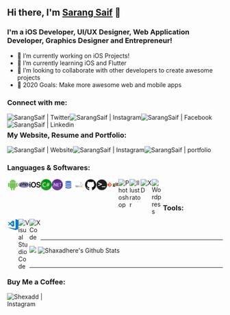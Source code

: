 ## Hi there, I'm [Sarang Saif][website] 👋

### I'm a iOS Developer, UI/UX Designer, Web Application Developer, Graphics Designer and Entrepreneur!
- 🔭 I’m currently working on iOS Projects!
- 🌱 I’m currently learning iOS and Flutter
- 👯 I’m looking to collaborate with other developers to create awesome projects
- 🥅 2020 Goals: Make more awesome web and mobile apps

### Connect with me:

[<img align="left" alt="SarangSaif | Twitter" src="https://img.shields.io/badge/twitter-%231DA1F2.svg?&style=for-the-badge&logo=twitter&logoColor=white" />][twitter]
[<img align="left" alt="SarangSaif | Instagram" src="https://img.shields.io/badge/instagram-%23E4405F.svg?&style=for-the-badge&logo=instagram&logoColor=white" />][instagram]
[<img align="left" alt="SarangSaif | Facebook" src="https://img.shields.io/badge/Facebook-blue?&style=for-the-badge&logo=facebook&logoColor=white" />][facebook]
[<img align="left" alt="SarangSaif | Linkedin" src="https://img.shields.io/badge/linkedin-yellow?&style=for-the-badge&logo=linkedin&logoColor=white" />][linkedin]

<br />

### My Website, Resume and Portfolio:

[<img align="left" alt="SarangSaif | Website" src="https://img.shields.io/badge/website-%231DA1F2.svg?&style=for-the-badge&logo=website&logoColor=white" />][website]
[<img align="left" alt="SarangSaif | Instagram" src="https://img.shields.io/badge/profile-%23E4405F.svg?&style=for-the-badge&logo=profile&logoColor=white" />][Resume]
[<img align="left" alt="SarangSaif | portfolio" src="https://img.shields.io/badge/work-blue?&style=for-the-badge&logo=work&logoColor=white" />][portfolio]

<br />

### Languages & Softwares:

<img align="left" alt="Android" width="26px" src="https://raw.githubusercontent.com/github/explore/80688e429a7d4ef2fca1e82350fe8e3517d3494d/topics/android/android.png" />
<img align="left" alt="PHP" width="26px" src="https://raw.githubusercontent.com/github/explore/ccc16358ac4530c6a69b1b80c7223cd2744dea83/topics/php/php.png" />
<img align="left" alt="iOS" width="26px" src="https://raw.githubusercontent.com/github/explore/80688e429a7d4ef2fca1e82350fe8e3517d3494d/topics/ios/ios.png" />
<img align="left" alt="C#" width="26px" src="https://raw.githubusercontent.com/github/explore/80688e429a7d4ef2fca1e82350fe8e3517d3494d/topics/csharp/csharp.png" />
<img align="left" alt=".NET" width="26px" src="https://raw.githubusercontent.com/github/explore/93d8a67084f94b2a444e510199a6e7622e5b09a3/topics/dotnet/dotnet.png" />
<img align="left" alt="SQL" width="26px" src="https://raw.githubusercontent.com/github/explore/80688e429a7d4ef2fca1e82350fe8e3517d3494d/topics/sql/sql.png" />
<img align="left" alt="MySQL" width="26px" src="https://raw.githubusercontent.com/github/explore/80688e429a7d4ef2fca1e82350fe8e3517d3494d/topics/mysql/mysql.png" />
<img align="left" alt="GitHub" width="26px" src="https://raw.githubusercontent.com/github/explore/78df643247d429f6cc873026c0622819ad797942/topics/github/github.png" />
<img align="left" alt="HTML5" width="26px" src="https://raw.githubusercontent.com/github/explore/80688e429a7d4ef2fca1e82350fe8e3517d3494d/topics/terminal/terminal.png" />
<img align="left" alt="Git" width="26px" src="https://raw.githubusercontent.com/github/explore/80688e429a7d4ef2fca1e82350fe8e3517d3494d/topics/git/git.png" />
<img align="left" alt="Photoshop" width="26px" src="https://upload.wikimedia.org/wikipedia/commons/thumb/a/af/Adobe_Photoshop_CC_icon.svg/788px-Adobe_Photoshop_CC_icon.svg.png" />
<img align="left" alt="Illustrator" width="26px" src="https://cdn.iconscout.com/icon/free/png-256/adobe-illustrator-2522532-2132720.png" />
<img align="left" alt="XD" width="26px" src="https://upload.wikimedia.org/wikipedia/commons/thumb/c/c2/Adobe_XD_CC_icon.svg/1200px-Adobe_XD_CC_icon.svg.png" />

<img align="left" alt="Wordpress" width="26px" src="https://pngimg.com/uploads/wordpress/wordpress_PNG26.png">

<br />
<br />

### Tools:

<img align="left" alt="Visual Studio Code" width="26px" src="https://raw.githubusercontent.com/github/explore/80688e429a7d4ef2fca1e82350fe8e3517d3494d/topics/visual-studio-code/visual-studio-code.png" />
<img align="left" alt="Visual Studio Code" width="26px" src="https://2.bp.blogspot.com/-tzm1twY_ENM/XlCRuI0ZkRI/AAAAAAAAOso/BmNOUANXWxwc5vwslNw3WpjrDlgs9PuwQCLcBGAsYHQ/s1600/pasted%2Bimage%2B0.png" />
<img align="left" alt="XCode" width="26px" src="https://icons-for-free.com/iconfiles/png/512/develop+developing+folder+xcode+icon-1320184805988529988.png" />


<br />
<br />

---


<img aligh="left" src="https://github-readme-stats.vercel.app/api/top-langs/?username=sarangsaif&layout=compact" />

<img align="" alt="Shaxadhere's Github Stats" src="https://github-readme-stats.codestackr.vercel.app/api?username=sarangsaif&show_icons=true&hide_border=true" />

<br />
<br />

---

### Buy Me a Coffee:

[<img align="left" width="130px" alt="Shexadd | Instagram" src="https://images.squarespace-cdn.com/content/v1/5a82ee54edaed8f0ec09744c/1522231628780-BEUWURTD30OFMINF49YP/ke17ZwdGBToddI8pDm48kKlH-NBjyuLJ1B_ReXkMz_BZw-zPPgdn4jUwVcJE1ZvWQUxwkmyExglNqGp0IvTJZUJFbgE-7XRK3dMEBRBhUpxtQJUiLl07rAb8zcklGpnQMyLAUGvLtyKFay5Ob7sqf0od4CxKOAy9FxLHTjBN_Oo/image-asset.jpeg" />][coffee]




[website]: https://shaxad.netlify.app/
[portfolio]: https://coroflot.com/sarang
[resume]: https://jobee.pk/profile/sarangsaif
[twitter]: https://twitter.com/Shexadd
[facebook]: https://facebook.com/sarang.saif.77
[linkedin]: https://www.linkedin.com/in/sarangsaifjokhio/
[instagram]: https://instagram.com/Shexadd
[coffee]: https://www.buymeacoffee.com/Shexadd
